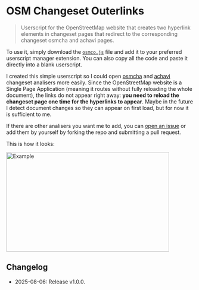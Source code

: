 # OSM Changeset Outerlinks

> Userscript for the OpenStreetMap website that creates two hyperlink elements in changeset pages that redirect to the corresponding changeset osmcha and achavi pages.

To use it, simply download the [`osmco.js`](https://github.com/JoseDeFreitas/OSMChangesetOuterlinks/blob/main/osmco.js) file and add it to your preferred userscript manager extension. You can also copy all the code and paste it directly into a blank userscript.

I created this simple userscript so I could open [osmcha](https://osmcha.org/) and [achavi](https://overpass-api.de/achavi/) changeset analisers more easily. Since the OpenStreetMap website is a Single Page Application (meaning it routes without fully reloading the whole document), the links do not appear right away: **you need to reload the changeset page one time for the hyperlinks to appear**. Maybe in the future I detect document changes so they can appear on first load, but for now it is sufficient to me.

If there are other analisers you want me to add, you can [open an issue](https://github.com/JoseDeFreitas/OSMChangesetOuterlinks/issues/new) or add them by yourself by forking the repo and submitting a pull request.

This is how it looks:

<img width="437" height="266" alt="Example" src="https://github.com/user-attachments/assets/21eeccfc-4fb3-4b09-90b7-12b7396cd1e7" />

## Changelog

- 2025-08-06: Release v1.0.0.
